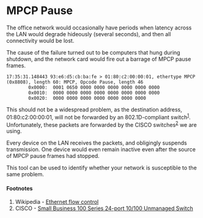 MPCP Pause
==========

The office network would occasionally have periods when latency across the
LAN would degrade hideously (several seconds), and then all connectivity
would be lost.

The cause of the failure turned out to be computers that hung during
shutdown, and the network card would fire out a barrage of MPCP pause
frames.

```
17:35:31.148443 93:e6:d5:cb:ba:fe > 01:80:c2:00:00:01, ethertype MPCP (0x8808), length 60: MPCP, Opcode Pause, length 46
        0x0000:  0001 0650 0000 0000 0000 0000 0000 0000
        0x0010:  0000 0000 0000 0000 0000 0000 0000 0000
        0x0020:  0000 0000 0000 0000 0000 0000 0000
```

This should not be a widespread problem, as the destination address,
01:80:c2:00:00:01, will not be forwarded by an 802.1D-compliant
switch<sup>[1](#wikipedia)</sup>.  Unfortunately, these packets are
forwarded by the CISCO switches<sup>[2](#cisco)</sup> we are using.

Every device on the LAN receives the packets, and obligingly suspends
transmission.  One device would even remain inactive even after the source
of MPCP pause frames had stopped.

This tool can be used to identify whether your network is susceptible to
the same problem.

#### Footnotes
1. Wikipedia - [Ethernet flow control](https://en.wikipedia.org/wiki/Ethernet_flow_control#Pause_frame)
2. CISCO - [Small Business 100 Series 24-port 10/100 Unmanaged Switch](http://www.cisco.com/c/en/us/support/switches/sg100-24-24-port-gigabit-switch/model.html)

